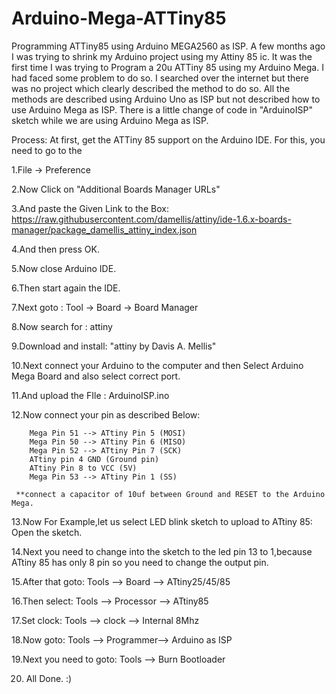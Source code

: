 # Arduino-Mega-ATTiny85
Programming ATTiny85 using Arduino MEGA2560 as ISP.  A few months ago I was trying to shrink my Arduino project using my Attiny 85 ic. It was the first time I was trying to Program a 20u ATTiny 85 using my Arduino Mega. I had faced some problem to do so. I searched over the internet but there was no project which clearly described the method to do so. All the methods are described using Arduino Uno as ISP but not described how to use Arduino Mega as ISP. There is a little change of code in "ArduinoISP" sketch while we are using Arduino Mega as ISP. 

Process:
At first, get the ATTiny 85 support on the Arduino IDE. For this, you need to go to the 

1.File -> Preference

2.Now Click on  "Additional Boards Manager URLs" 

3.And paste the Given Link to the Box: https://raw.githubusercontent.com/damellis/attiny/ide-1.6.x-boards-manager/package_damellis_attiny_index.json

4.And then press OK.

5.Now close Arduino IDE.

6.Then start again the IDE.

7.Next goto : Tool  ->  Board  -> Board Manager

8.Now search for : attiny

9.Download and install: "attiny by Davis A. Mellis"

10.Next connect your Arduino to the computer and then Select Arduino Mega Board and also select correct port.

11.And upload the FIle : ArduinoISP.ino 

12.Now connect your pin as described Below:
   
        Mega Pin 51 --> ATtiny Pin 5 (MOSI)
        Mega Pin 50 --> ATtiny Pin 6 (MISO)
        Mega Pin 52 --> ATtiny Pin 7 (SCK)
        ATtiny pin 4 GND (Ground pin)
        ATtiny Pin 8 to VCC (5V)
        Mega Pin 53 --> ATtiny Pin 1 (SS)
     
     **connect a capacitor of 10uf between Ground and RESET to the Arduino Mega.
      
13.Now For Example,let us select LED blink sketch to upload to ATtiny 85: Open the sketch.

14.Next you need to change into the sketch to the led pin 13 to 1,because ATtiny 85 has only 8 pin so you need to change the output pin.

15.After that goto: Tools --> Board --> ATtiny25/45/85

16.Then select: Tools --> Processor --> ATtiny85

17.Set clock: Tools --> clock --> Internal 8Mhz

18.Now goto: Tools --> Programmer--> Arduino as ISP

19.Next you need to goto: Tools --> Burn Bootloader

20. All Done. :)
